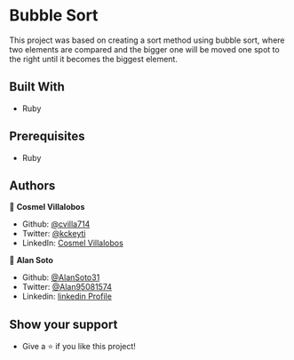 # Bubble Sort

This project was based on creating a sort method using bubble sort, where two elements are compared and the bigger one will be moved one spot to the right until it becomes the biggest element. 

## Built With

- Ruby

## Prerequisites 

- Ruby

## Authors

👤 **Cosmel Villalobos**

- Github: [@cvilla714](https://github.com/cvilla714)
- Twitter: [@kckeyti](https://twitter.com/kckeyti)
- LinkedIn: [Cosmel Villalobos](https://www.linkedin.com/in/cosvilla/)

👤 **Alan Soto** 

- Github: [@AlanSoto31](https://github.com/AlanSoto31)
- Twitter: [@Alan95081574](https://twitter.com/Alan95081574)
- Linkedin: [linkedin Profile](https://www.linkedin.com/in/alan-soto-valle-b9a0511aa/)


 ## Show your support

- Give a ⭐️ if you like this project!
